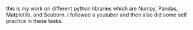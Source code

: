 this is my work on different python libraries which are Numpy, Pandas, Matplotlib, and Seaborn. i followed a youtuber and then also did some self practice in these tasks. 

